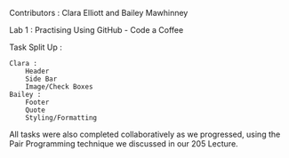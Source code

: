 Contributors : Clara Elliott and Bailey Mawhinney

Lab 1 : Practising Using GitHub - Code a Coffee

Task Split Up :

	Clara :
		Header
		Side Bar
		Image/Check Boxes
	Bailey :
		Footer
		Quote
		Styling/Formatting

All tasks were also completed collaboratively as we progressed, using the Pair Programming 
technique we discussed in our 205 Lecture.
